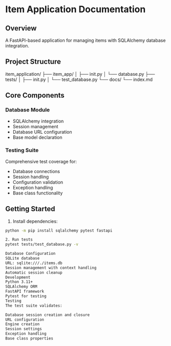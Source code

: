 # Item Application Documentation

## Overview
A FastAPI-based application for managing items with SQLAlchemy database integration.

## Project Structure
item_application/ ├── item_app/ │ ├── init.py │ └── database.py ├── tests/ │ ├── init.py │ └── test_database.py └── docs/ └── index.md


## Core Components

### Database Module
- SQLAlchemy integration
- Session management
- Database URL configuration
- Base model declaration

### Testing Suite
Comprehensive test coverage for:
- Database connections
- Session handling
- Configuration validation
- Exception handling
- Base class functionality

## Getting Started

1. Install dependencies:
```bash
python -m pip install sqlalchemy pytest fastapi

2. Run tests
pytest tests/test_database.py -v

Database Configuration
SQLite database
URL: sqlite:///./items.db
Session management with context handling
Automatic session cleanup
Development
Python 3.11+
SQLAlchemy ORM
FastAPI framework
Pytest for testing
Testing
The test suite validates:

Database session creation and closure
URL configuration
Engine creation
Session settings
Exception handling
Base class properties